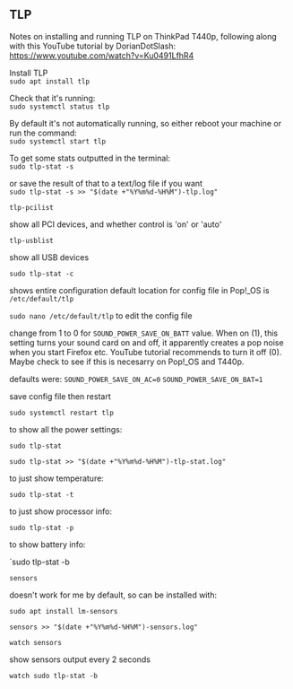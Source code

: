 ## TLP

Notes on installing and running TLP on ThinkPad T440p, following along with this YouTube tutorial by DorianDotSlash: https://www.youtube.com/watch?v=Ku0491LfhR4


Install TLP  
`sudo apt install tlp`

Check that it's running:  
`sudo systemctl status tlp`

By default it's not automatically running, so either reboot your machine or run the command:  
`sudo systemctl start tlp`

To get some stats outputted in the terminal:  
`sudo tlp-stat -s`

or save the result of that to a text/log file if you want  
`sudo tlp-stat -s >> "$(date +"%Y%m%d-%H%M")-tlp.log"`


`tlp-pcilist`

show all PCI devices, and whether control is 'on' or 'auto'

`tlp-usblist`

show all USB devices

`sudo tlp-stat -c`

shows entire configuration
default location for config file in Pop!_OS is  `/etc/default/tlp`

`sudo nano /etc/default/tlp`
to edit the config file

change from 1 to 0 for `SOUND_POWER_SAVE_ON_BATT` value. When on (1), this setting turns your sound card on and off, it apparently creates a pop noise when you start Firefox etc. YouTube tutorial recommends to turn it off (0). Maybe check to see if this is necesarry on Pop!_OS and T440p.

defaults were:
`SOUND_POWER_SAVE_ON_AC=0`
`SOUND_POWER_SAVE_ON_BAT=1`

save config file then restart

`sudo systemctl restart tlp`

to show all the power settings:

`sudo tlp-stat`

`sudo tlp-stat >> "$(date +"%Y%m%d-%H%M")-tlp-stat.log"`

to just show temperature:  

`sudo tlp-stat -t`

to just show processor info:  

`sudo tlp-stat -p`

to show battery info:

`sudo tlp-stat -b

`sensors`

doesn't work for me by default, so can be installed with:  

`sudo apt install lm-sensors`

`sensors >> "$(date +"%Y%m%d-%H%M")-sensors.log"`

`watch sensors`

show sensors output every 2 seconds

`watch sudo tlp-stat -b`

